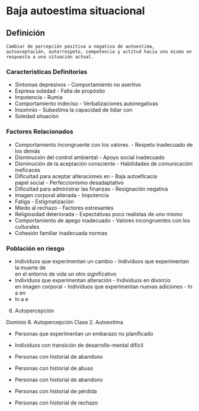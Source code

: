 # Baja autoestima situacional
## Definición
	Cambiar de percepción positiva a negativa de autoestima, autoaceptación, autorrespeto, competencia y actitud hacia uno mismo en respuesta a una situación actual.

### Caracteristicas Definitorias
- Sintomas depresivos  - Comportamiento no asertivo  
- Expresa soledad  - Falta de propósito  
- Impotencia  - Rumia  
- Comportamiento indeciso  - Verbalizaciones autonegativas  
- Insomnio  - Subestima la capacidad de lidiar con  
- Soledad   situación

### Factores Relacionados
- Comportamiento incongruente con 
los valores.  - Respeto inadecuado de los 
demás  
- Disminución del control ambiental  - Apoyo social inadecuado  
- Disminución de la aceptación 
consciente  - Habilidades de comunicación 
ineficaces  
- Dificultad para aceptar alteraciones 
en - Baja autoeficacia  
 papel social  - Perfeccionismo desadaptativo  
- Dificultad para administrar las 
finanzas  - Resignación negativa  
- Imagen corporal alterada  - Impotencia  
- Fatiga  - Estigmatización  
- Miedo al rechazo  - Factores estresantes  
- Religiosidad deteriorada  - Expectativas poco realistas de 
uno mismo  
- Comportamiento de apego 
inadecuado  - Valores incongruentes con los 
culturales.  
- Cohesión familiar inadecuada   normas

### Población en riesgo
- Individuos que experimentan un 
cambio  - Individuos que experimentan la 
muerte de  
 en el entorno de vida   un otro significativo  
- Individuos que experimentan 
alteración  - Individuos en divorcio  
 en imagen corporal  - Individuos que experimentan nuevas 
adiciones  - In 
a 
 en 
- In 
a 
 e 
  
 
 
 
 
 
 
 
 
 
 
 
 
 
 
 
 
 
 
 
 
 
 
6. Autopercepción  
 
Dominio 6. Autopercepción  Clase 2. Autoestima  
 
 
 
- Personas que 
experimentan un 
embarazo no 
planificado   
- Individuos con transición de 
desarrollo-mental difícil   
- Personas con historial de 
abandono   
 
 
 
- Personas con historial de abuso   
- Personas con historial de 
abandono   
- Personas con historial de pérdida   
- Personas con historial de 
rechazo


